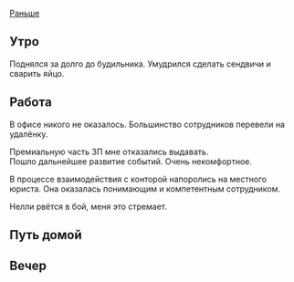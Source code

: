 [Раньше](2020.04.05.md)
## Утро
Поднялся за долго до будильника.
Умудрился сделать сендвичи и сварить яйцо.
## Работа
В офисе никого не оказалось.
Большинство сотрудников перевели на удалёнку.

Премиальную часть ЗП мне отказались выдавать.  
Пошло дальнейшее развитие событий. Очень некомфортное.

В процессе взаимодействия с конторой напоролись на местного юриста. Она оказалась понимающим и компетентным сотрудником.

Нелли рвётся в бой, меня это стремает.
## Путь домой
## Вечер
